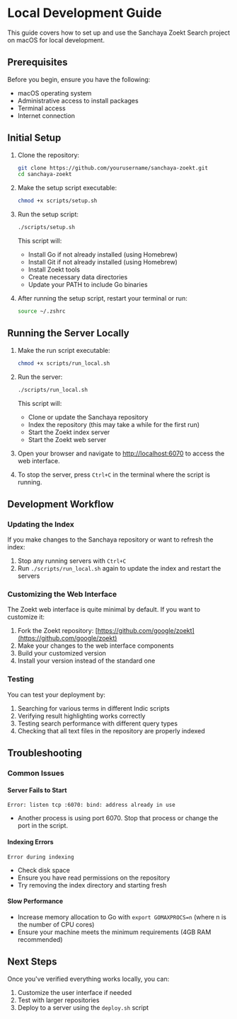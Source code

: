 # Local Development Guide

This guide covers how to set up and use the Sanchaya Zoekt Search project on macOS for local development.

## Prerequisites

Before you begin, ensure you have the following:

- macOS operating system
- Administrative access to install packages
- Terminal access
- Internet connection

## Initial Setup

1. Clone the repository:

   ```bash
   git clone https://github.com/yourusername/sanchaya-zoekt.git
   cd sanchaya-zoekt
   ```

2. Make the setup script executable:

   ```bash
   chmod +x scripts/setup.sh
   ```

3. Run the setup script:

   ```bash
   ./scripts/setup.sh
   ```

   This script will:
   - Install Go if not already installed (using Homebrew)
   - Install Git if not already installed (using Homebrew)
   - Install Zoekt tools
   - Create necessary data directories
   - Update your PATH to include Go binaries

4. After running the setup script, restart your terminal or run:

   ```bash
   source ~/.zshrc
   ```

## Running the Server Locally

1. Make the run script executable:

   ```bash
   chmod +x scripts/run_local.sh
   ```

2. Run the server:

   ```bash
   ./scripts/run_local.sh
   ```

   This script will:
   - Clone or update the Sanchaya repository
   - Index the repository (this may take a while for the first run)
   - Start the Zoekt index server
   - Start the Zoekt web server

3. Open your browser and navigate to [http://localhost:6070](http://localhost:6070) to access the web interface.

4. To stop the server, press `Ctrl+C` in the terminal where the script is running.

## Development Workflow

### Updating the Index

If you make changes to the Sanchaya repository or want to refresh the index:

1. Stop any running servers with `Ctrl+C`
2. Run `./scripts/run_local.sh` again to update the index and restart the servers

### Customizing the Web Interface

The Zoekt web interface is quite minimal by default. If you want to customize it:

1. Fork the Zoekt repository: [https://github.com/google/zoekt](https://github.com/google/zoekt)
2. Make your changes to the web interface components
3. Build your customized version
4. Install your version instead of the standard one

### Testing

You can test your deployment by:

1. Searching for various terms in different Indic scripts
2. Verifying result highlighting works correctly
3. Testing search performance with different query types
4. Checking that all text files in the repository are properly indexed

## Troubleshooting

### Common Issues

#### Server Fails to Start

```
Error: listen tcp :6070: bind: address already in use
```

- Another process is using port 6070. Stop that process or change the port in the script.

#### Indexing Errors

```
Error during indexing
```

- Check disk space
- Ensure you have read permissions on the repository
- Try removing the index directory and starting fresh

#### Slow Performance

- Increase memory allocation to Go with `export GOMAXPROCS=n` (where n is the number of CPU cores)
- Ensure your machine meets the minimum requirements (4GB RAM recommended)

## Next Steps

Once you've verified everything works locally, you can:

1. Customize the user interface if needed
2. Test with larger repositories
3. Deploy to a server using the `deploy.sh` script
